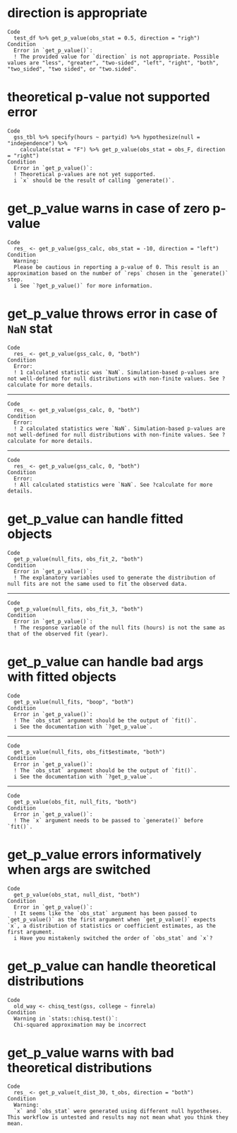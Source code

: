 # direction is appropriate

    Code
      test_df %>% get_p_value(obs_stat = 0.5, direction = "righ")
    Condition
      Error in `get_p_value()`:
      ! The provided value for `direction` is not appropriate. Possible values are "less", "greater", "two-sided", "left", "right", "both", "two_sided", "two sided", or "two.sided".

# theoretical p-value not supported error

    Code
      gss_tbl %>% specify(hours ~ partyid) %>% hypothesize(null = "independence") %>%
        calculate(stat = "F") %>% get_p_value(obs_stat = obs_F, direction = "right")
    Condition
      Error in `get_p_value()`:
      ! Theoretical p-values are not yet supported.
      i `x` should be the result of calling `generate()`.

# get_p_value warns in case of zero p-value

    Code
      res_ <- get_p_value(gss_calc, obs_stat = -10, direction = "left")
    Condition
      Warning:
      Please be cautious in reporting a p-value of 0. This result is an approximation based on the number of `reps` chosen in the `generate()` step.
      i See `?get_p_value()` for more information.

# get_p_value throws error in case of `NaN` stat

    Code
      res_ <- get_p_value(gss_calc, 0, "both")
    Condition
      Error:
      ! 1 calculated statistic was `NaN`. Simulation-based p-values are not well-defined for null distributions with non-finite values. See ?calculate for more details.

---

    Code
      res_ <- get_p_value(gss_calc, 0, "both")
    Condition
      Error:
      ! 2 calculated statistics were `NaN`. Simulation-based p-values are not well-defined for null distributions with non-finite values. See ?calculate for more details.

---

    Code
      res_ <- get_p_value(gss_calc, 0, "both")
    Condition
      Error:
      ! All calculated statistics were `NaN`. See ?calculate for more details.

# get_p_value can handle fitted objects

    Code
      get_p_value(null_fits, obs_fit_2, "both")
    Condition
      Error in `get_p_value()`:
      ! The explanatory variables used to generate the distribution of null fits are not the same used to fit the observed data.

---

    Code
      get_p_value(null_fits, obs_fit_3, "both")
    Condition
      Error in `get_p_value()`:
      ! The response variable of the null fits (hours) is not the same as that of the observed fit (year).

# get_p_value can handle bad args with fitted objects

    Code
      get_p_value(null_fits, "boop", "both")
    Condition
      Error in `get_p_value()`:
      ! The `obs_stat` argument should be the output of `fit()`.
      i See the documentation with `?get_p_value`.

---

    Code
      get_p_value(null_fits, obs_fit$estimate, "both")
    Condition
      Error in `get_p_value()`:
      ! The `obs_stat` argument should be the output of `fit()`.
      i See the documentation with `?get_p_value`.

---

    Code
      get_p_value(obs_fit, null_fits, "both")
    Condition
      Error in `get_p_value()`:
      ! The `x` argument needs to be passed to `generate()` before `fit()`.

# get_p_value errors informatively when args are switched

    Code
      get_p_value(obs_stat, null_dist, "both")
    Condition
      Error in `get_p_value()`:
      ! It seems like the `obs_stat` argument has been passed to `get_p_value()` as the first argument when `get_p_value()` expects `x`, a distribution of statistics or coefficient estimates, as the first argument.
      i Have you mistakenly switched the order of `obs_stat` and `x`?

# get_p_value can handle theoretical distributions

    Code
      old_way <- chisq_test(gss, college ~ finrela)
    Condition
      Warning in `stats::chisq.test()`:
      Chi-squared approximation may be incorrect

# get_p_value warns with bad theoretical distributions

    Code
      res_ <- get_p_value(t_dist_30, t_obs, direction = "both")
    Condition
      Warning:
      `x` and `obs_stat` were generated using different null hypotheses. This workflow is untested and results may not mean what you think they mean.

